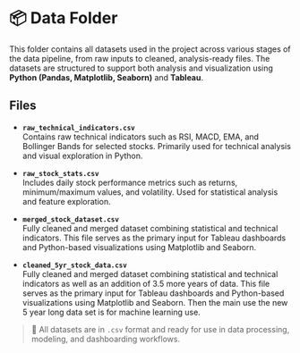# 📦 Data Folder

This folder contains all datasets used in the project across various stages of the data pipeline, from raw inputs to cleaned, analysis-ready files. The datasets are structured to support both analysis and visualization using **Python (Pandas, Matplotlib, Seaborn)** and **Tableau**.

## Files

- **`raw_technical_indicators.csv`**  
  Contains raw technical indicators such as RSI, MACD, EMA, and Bollinger Bands for selected stocks. Primarily used for technical analysis and visual exploration in Python.

- **`raw_stock_stats.csv`**  
  Includes daily stock performance metrics such as returns, minimum/maximum values, and volatility. Used for statistical analysis and feature exploration.

- **`merged_stock_dataset.csv`**  
  Fully cleaned and merged dataset combining statistical and technical indicators. This file serves as the primary input for Tableau dashboards and Python-based visualizations using Matplotlib and Seaborn.

 - **`cleaned_5yr_stock_data.csv`**  
  Fully cleaned and merged dataset combining statistical and technical indicators as well as an addition of 3.5 more years of data. This file serves as the primary input for Tableau dashboards and Python-based visualizations using Matplotlib and Seaborn. Then the main use the new 5 year long data set is for machine learning use.

> 📌 All datasets are in `.csv` format and ready for use in data processing, modeling, and dashboarding workflows.
